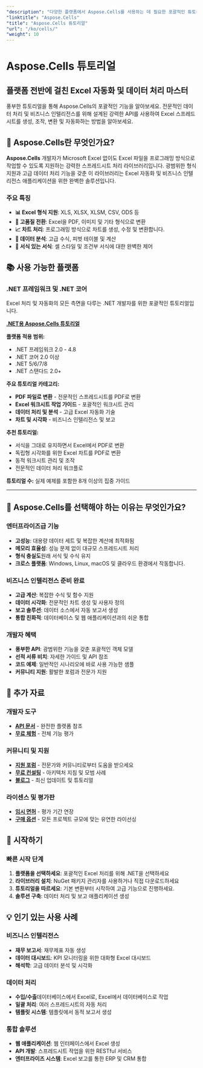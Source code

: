 ```yaml
---
"description": "다양한 플랫폼에서 Aspose.Cells를 사용하는 데 필요한 포괄적인 튜토리얼과 가이드를 제공합니다. 방대한 튜토리얼 컬렉션을 통해 Excel 스프레드시트 처리, 자동화 및 데이터 조작을 완벽하게 익혀보세요."
"linktitle": "Aspose.Cells"
"title": "Aspose.Cells 튜토리얼"
"url": "/ko/cells/"
"weight": 10
---
```


# Aspose.Cells 튜토리얼

## 플랫폼 전반에 걸친 Excel 자동화 및 데이터 처리 마스터

풍부한 튜토리얼을 통해 Aspose.Cells의 포괄적인 기능을 알아보세요. 전문적인 데이터 처리 및 비즈니스 인텔리전스를 위해 설계된 강력한 API를 사용하여 Excel 스프레드시트를 생성, 조작, 변환 및 자동화하는 방법을 알아보세요.

## 🚀 Aspose.Cells란 무엇인가요?

**Aspose.Cells** 개발자가 Microsoft Excel 없이도 Excel 파일을 프로그래밍 방식으로 작업할 수 있도록 지원하는 강력한 스프레드시트 처리 라이브러리입니다. 광범위한 형식 지원과 고급 데이터 처리 기능을 갖춘 이 라이브러리는 Excel 자동화 및 비즈니스 인텔리전스 애플리케이션을 위한 완벽한 솔루션입니다.

### 주요 특징
- **📊 Excel 형식 지원**: XLS, XLSX, XLSM, CSV, ODS 등
- **🔄 고품질 전환**: Excel을 PDF, 이미지 및 기타 형식으로 변환
- **📈 차트 처리**: 프로그래밍 방식으로 차트를 생성, 수정 및 변환합니다.
- **💾 데이터 분석**: 고급 수식, 피벗 테이블 및 계산
- **🎨 서식 있는 서식**: 셀 스타일 및 조건부 서식에 대한 완벽한 제어

## 📚 사용 가능한 플랫폼

### .NET 프레임워크 및 .NET 코어
Excel 처리 및 자동화의 모든 측면을 다루는 .NET 개발자를 위한 포괄적인 튜토리얼입니다.

**[.NET용 Aspose.Cells 튜토리얼](./net/)**

**플랫폼 적용 범위:**
- .NET 프레임워크 2.0 - 4.8
- .NET 코어 2.0 이상
- .NET 5/6/7/8
- .NET 스탠다드 2.0+

**주요 튜토리얼 카테고리:**
- **PDF 파일로 변환** - 전문적인 스프레드시트를 PDF로 변환
- **Excel 워크시트 작업 가이드** - 포괄적인 워크시트 관리
- **데이터 처리 및 분석** - 고급 Excel 자동화 기술
- **차트 및 시각화** - 비즈니스 인텔리전스 및 보고

**추천 튜토리얼:**
- 서식을 그대로 유지하면서 Excel에서 PDF로 변환
- 독립형 시각화를 위한 Excel 차트를 PDF로 변환
- 동적 워크시트 관리 및 조작
- 전문적인 데이터 처리 워크플로

**튜토리얼 수:** 실제 예제를 포함한 8개 이상의 집중 가이드

---

## 🎯 Aspose.Cells를 선택해야 하는 이유는 무엇인가요?

### **엔터프라이즈급 기능**
- **고성능**: 대용량 데이터 세트 및 복잡한 계산에 최적화됨
- **메모리 효율성**: 성능 문제 없이 대규모 스프레드시트 처리
- **형식 충실도**원래 서식 및 수식 유지
- **크로스 플랫폼**: Windows, Linux, macOS 및 클라우드 환경에서 작동합니다.

### **비즈니스 인텔리전스 준비 완료**
- **고급 계산**: 복잡한 수식 및 함수 지원
- **데이터 시각화**: 전문적인 차트 생성 및 사용자 정의
- **보고 솔루션**: 데이터 소스에서 자동 보고서 생성
- **통합 친화적**: 데이터베이스 및 웹 애플리케이션과의 쉬운 통합

### **개발자 혜택**
- **풍부한 API**: 광범위한 기능을 갖춘 포괄적인 객체 모델
- **선적 서류 비치**: 자세한 가이드 및 API 참조
- **코드 예제**: 일반적인 시나리오에 바로 사용 가능한 샘플
- **커뮤니티 지원**: 활발한 포럼과 전문가 지원

## 🔗 추가 자료

### **개발자 도구**
- **[API 문서](https://reference.aspose.com/cells/)** - 완전한 플랫폼 참조
- **[무료 체험](https://releases.aspose.com/cells/net/)** - 전체 기능 평가

### **커뮤니티 및 지원**
- **[지원 포럼](https://forum.aspose.com/c/cells/9)** - 전문가와 커뮤니티로부터 도움을 받으세요
- **[무료 컨설팅](https://aspose.com/consulting)** - 아키텍처 지침 및 모범 사례
- **[블로그](https://blog.aspose.com/category/cells/)** - 최신 업데이트 및 튜토리얼

### **라이센스 및 평가판**
- **[임시 면허](https://purchase.conholdate.com/temporary-license/)** - 평가 기간 연장
- **[구매 옵션](https://purchase.conholdate.com/)** - 모든 프로젝트 규모에 맞는 유연한 라이선싱

## 🚀 시작하기

### 빠른 시작 단계
1. **플랫폼을 선택하세요**: 포괄적인 Excel 처리를 위해 .NET을 선택하세요
2. **라이브러리 설치**: NuGet 패키지 관리자를 사용하거나 직접 다운로드하세요
3. **튜토리얼을 따르세요**: 기본 변환부터 시작하여 고급 기능으로 진행하세요.
4. **솔루션 구축**: 데이터 처리 및 보고 애플리케이션 생성

## 💡 인기 있는 사용 사례

### **비즈니스 인텔리전스**
- **재무 보고서**: 재무제표 자동 생성
- **데이터 대시보드**: KPI 모니터링을 위한 대화형 Excel 대시보드
- **해석학**: 고급 데이터 분석 및 시각화

### **데이터 처리**
- **수입/수출**데이터베이스에서 Excel로, Excel에서 데이터베이스로 작업
- **일괄 처리**: 여러 스프레드시트의 자동 처리
- **템플릿 시스템**: 템플릿에서 동적 보고서 생성

### **통합 솔루션**
- **웹 애플리케이션**: 웹 인터페이스에서 Excel 생성
- **API 개발**: 스프레드시트 작업을 위한 RESTful 서비스
- **엔터프라이즈 시스템**: Excel 보고를 통한 ERP 및 CRM 통합